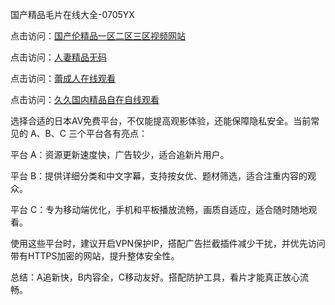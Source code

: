 国产精品毛片在线大全-0705YX

点击访问：<a href="https://bsdf-5f5.pages.dev/">国产伦精品一区二区三区视频网站</a>

点击访问：<a href="https://cfad.pages.dev/">人妻精品无码</a>

点击访问：<a href="https://gfd-5xg.pages.dev/">蕾成人在线观看</a>

点击访问：<a href="https://fdhf-454.pages.dev/">久久国内精品自在自线观看</a>

选择合适的日本AV免费平台，不仅能提高观影体验，还能保障隐私安全。当前常见的 A、B、C 三个平台各有亮点：

平台 A：资源更新速度快，广告较少，适合追新片用户。

平台 B：提供详细分类和中文字幕，支持按女优、题材筛选，适合注重内容的观众。

平台 C：专为移动端优化，手机和平板播放流畅，画质自适应，适合随时随地观看。

使用这些平台时，建议开启VPN保护IP，搭配广告拦截插件减少干扰，并优先访问带有HTTPS加密的网站，提升整体安全性。

总结：A追新快，B内容全，C移动友好。搭配防护工具，看片才能真正放心流畅。

<span style="display:none;">[Canonical link](https://github.com/mot20250705/so2 ）</span>

